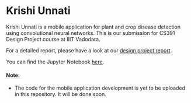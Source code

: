 # Krishi Unnati
Krishi Unnati is a mobile application for plant and crop disease detection using convolutional neural networks. This is our submission for CS391 Design Project course at IIIT Vadodara.

For a detailed report, please have a look at our [design project report](https://github.com/prateek-senapati/krishi-unnati/blob/main/CS391_Design_Project_Report_Krishi_Unnati.pdf).

You can find the Jupyter Notebook [here](https://github.com/prateek-senapati/krishi-unnati/blob/main/Krishi_Unnati.ipynb).

#### Note:

* The code for the mobile application development is yet to be uploaded in this repository. It will be done soon.
